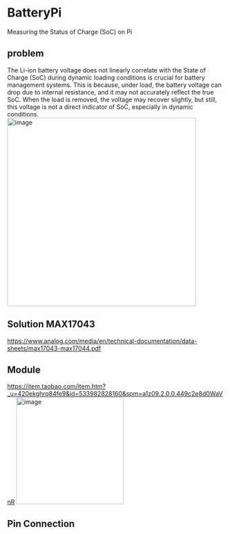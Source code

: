 # BatteryPi
Measuring the Status of Charge (SoC) on Pi
## problem
The Li-ion battery voltage does not linearly correlate with the State of Charge (SoC) during dynamic loading conditions is crucial for battery management systems. This is because, under load, the battery voltage can drop due to internal resistance, and it may not accurately reflect the true SoC. When the load is removed, the voltage may recover slightly, but still, this voltage is not a direct indicator of SoC, especially in dynamic conditions.<img width="437" alt="image" src="https://github.com/itemhsu/BatteryPi/assets/25599185/abc12d77-91a8-44d8-b9ea-5b7a1ed1ce84">

## Solution MAX17043
https://www.analog.com/media/en/technical-documentation/data-sheets/max17043-max17044.pdf

## Module
https://item.taobao.com/item.htm?_u=420ekghrq84fe9&id=533982828160&spm=a1z09.2.0.0.449c2e8d0WaVnR
<img width="248" alt="image" src="https://github.com/itemhsu/BatteryPi/assets/25599185/3a0f82fe-f73c-4734-968b-f6ef5287cd31">

## Pin Connection

